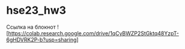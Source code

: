 # hse23_hw3
Ссылка на блокнот 
![https://colab.research.google.com/drive/1qCyBWZP2StGktq48YzpT-6gHDVRK2P-b?usp=sharing]
